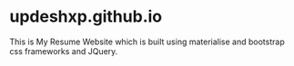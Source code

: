 # updeshxp.github.io
This is My Resume Website which is built using materialise and bootstrap css frameworks and JQuery.
